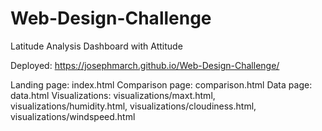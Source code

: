 # Web-Design-Challenge
Latitude Analysis Dashboard with Attitude

Deployed: https://josephmarch.github.io/Web-Design-Challenge/

Landing page: index.html
Comparison page: comparison.html
Data page: data.html
Visualizations: visualizations/maxt.html, visualizations/humidity.html, visualizations/cloudiness.html, visualizations/windspeed.html
